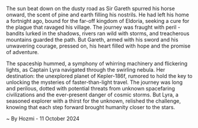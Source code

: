 
The sun beat down on the dusty road as Sir Gareth spurred his horse onward, the scent of pine and earth filling his nostrils. He had left his home a fortnight ago, bound for the far-off kingdom of Eldoria, seeking a cure for the plague that ravaged his village. The journey was fraught with peril - bandits lurked in the shadows, rivers ran wild with storms, and treacherous mountains guarded the path. But Gareth, armed with his sword and his unwavering courage, pressed on, his heart filled with hope and the promise of adventure.

The spaceship hummed, a symphony of whirring machinery and flickering lights, as Captain Lyra navigated through the swirling nebula. Her destination: the unexplored planet of Kepler-186f, rumored to hold the key to unlocking the mysteries of faster-than-light travel. The journey was long and perilous, dotted with potential threats from unknown spacefaring civilizations and the ever-present danger of cosmic storms. But Lyra, a seasoned explorer with a thirst for the unknown, relished the challenge, knowing that each step forward brought humanity closer to the stars. 

~ By Hozmi - 11 October 2024
